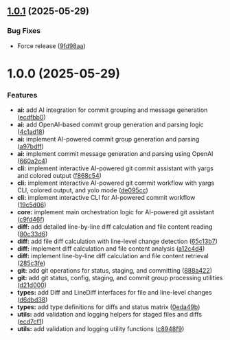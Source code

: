 ## [1.0.1](https://github.com/xyassini/aigito/compare/v1.0.0...v1.0.1) (2025-05-29)


### Bug Fixes

* Force release ([9fd98aa](https://github.com/xyassini/aigito/commit/9fd98aa91f5d573fda313d5d95c6e3106f24ee66))

# 1.0.0 (2025-05-29)


### Features

* **ai:** add AI integration for commit grouping and message generation ([ecdfbb0](https://github.com/xyassini/aigito/commit/ecdfbb036d5bd9256ee3c3ee35325c15161b53eb))
* **ai:** add OpenAI-based commit group generation and parsing logic ([4c1ad18](https://github.com/xyassini/aigito/commit/4c1ad18db08a809b7033e2a78187dba5c3fa496c))
* **ai:** implement AI-powered commit group generation and parsing ([a97bdff](https://github.com/xyassini/aigito/commit/a97bdffbbff47ef269386ed8743461e65be74ea3))
* **ai:** implement commit message generation and parsing using OpenAI ([660a2c4](https://github.com/xyassini/aigito/commit/660a2c4ca7e94581c46a0603c20f2878a087aba9))
* **cli:** implement interactive AI-powered git commit assistant with yargs and colored output ([f868c54](https://github.com/xyassini/aigito/commit/f868c546caef1197c6e367bb7d899bda76b2e2f5))
* **cli:** implement interactive AI-powered git commit workflow with yargs CLI, colored output, and yolo mode ([de095cc](https://github.com/xyassini/aigito/commit/de095cc11d1fd044101de30b924803a43ac163cf))
* **cli:** implement interactive CLI for AI-powered commit workflow ([19c5d06](https://github.com/xyassini/aigito/commit/19c5d06255d4a7f2a1eb59783752f560f740279f))
* **core:** implement main orchestration logic for AI-powered git assistant ([c9fd46f](https://github.com/xyassini/aigito/commit/c9fd46f8374d24e1806a2997a9cdbfc6036933f1))
* **diff:** add detailed line-by-line diff calculation and file content reading ([80c33d6](https://github.com/xyassini/aigito/commit/80c33d6e4291489d89290733721330f4ecfbbe93))
* **diff:** add file diff calculation with line-level change detection ([65c13b7](https://github.com/xyassini/aigito/commit/65c13b739482391bcfa1aa71f61a53299469b0a0))
* **diff:** implement diff calculation and file content analysis ([a12c4d4](https://github.com/xyassini/aigito/commit/a12c4d4cb6e55fe967794121fe6135d63b7fbf1d))
* **diff:** implement line-by-line diff calculation and file content retrieval ([285c3fe](https://github.com/xyassini/aigito/commit/285c3fee84f8963eb9aef353841f010979bd5b1c))
* **git:** add git operations for status, staging, and committing ([888a422](https://github.com/xyassini/aigito/commit/888a42212ed996dd48999181dfc93676041842b6))
* **git:** add git status, config, staging, and commit group processing utilities ([d21d000](https://github.com/xyassini/aigito/commit/d21d000ab39e72d252c9c6c5335b6549dede61cb))
* **types:** add Diff and LineDiff interfaces for file and line-level changes ([d6dbd38](https://github.com/xyassini/aigito/commit/d6dbd384c9fed9aed13a364aa3764737b350ddc1))
* **types:** add type definitions for diffs and status matrix ([0eda49b](https://github.com/xyassini/aigito/commit/0eda49bb66c20f01b12e6dd1bb467b8a6caaaba3))
* **utils:** add validation and logging helpers for staged files and diffs ([ecd7cf1](https://github.com/xyassini/aigito/commit/ecd7cf1c24724648a0e21795bb0544d5a9f25e9a))
* **utils:** add validation and logging utility functions ([c8948f9](https://github.com/xyassini/aigito/commit/c8948f90ba10b6d26e7090a896688c2852bc6afe))
